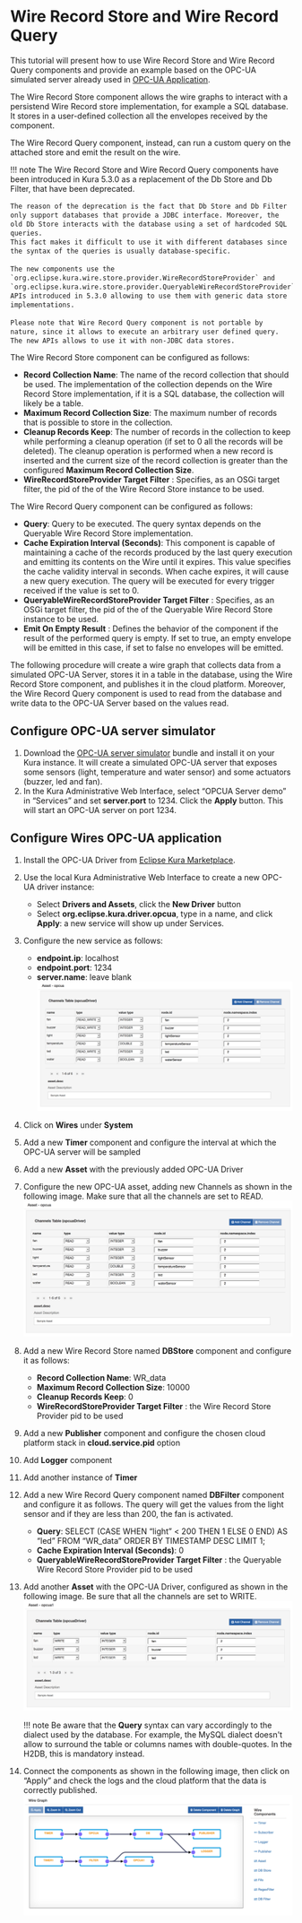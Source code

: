 # Wire Record Store and Wire Record Query

This tutorial will present how to use Wire Record Store and Wire Record Query components and provide an example based on the OPC-UA simulated server already used in [OPC-UA Application](../../connect-field-devices/opcua-driver.md).

The Wire Record Store component allows the wire graphs to interact with a persistend Wire Record store implementation, for example a SQL database. It stores in a user-defined collection all the envelopes received by the component.

The Wire Record Query component, instead, can run a custom query on the attached store and emit the result on the wire.

!!! note
    The Wire Record Store and Wire Record Query components have been introduced in Kura 5.3.0 as a replacement of the Db Store and Db Filter, that have been deprecated.

    The reason of the deprecation is the fact that Db Store and Db Filter only support databases that provide a JDBC interface. Moreover, the old Db Store interacts with the database using a set of hardcoded SQL queries.
    This fact makes it difficult to use it with different databases since the syntax of the queries is usually database-specific.
    
    The new components use the `org.eclipse.kura.wire.store.provider.WireRecordStoreProvider` and `org.eclipse.kura.wire.store.provider.QueryableWireRecordStoreProvider` APIs introduced in 5.3.0 allowing to use them with generic data store implementations.

    Please note that Wire Record Query component is not portable by nature, since it allows to execute an arbitrary user defined query. The new APIs allows to use it with non-JDBC data stores.

The Wire Record Store component can be configured as follows:

- **Record Collection Name**: The name of the record collection that should be used. The implementation of the collection depends on the Wire Record Store implementation, if it is a SQL database, the collection will likely be a table.
- **Maximum Record Collection Size**: The maximum number of records that is possible to store in the collection.
- **Cleanup Records Keep**: The number of records in the collection to keep while performing a cleanup operation (if set to 0 all the records will be deleted). The cleanup operation is performed when a new record is inserted and the current size of the record collection is greater than the configured **Maximum Record Collection Size**.
- **WireRecordStoreProvider Target Filter** : Specifies, as an OSGi target filter, the pid of the of the Wire Record Store instance to be used.

The Wire Record Query component can be configured as follows:

- **Query**: Query to be executed. The query syntax depends on the Queryable Wire Record Store implementation.
- **Cache Expiration Interval (Seconds)**: This component is capable of maintaining a cache of the records produced by the last query execution and emitting its contents on the Wire until it expires. This value specifies the cache validity interval in seconds. When cache expires, it will cause a new query execution. The query will be executed for every trigger received if the value is set to 0.
- **QueryableWireRecordStoreProvider Target Filter** : Specifies, as an OSGi target filter, the pid of the of the Queryable Wire Record Store instance to be used.
- **Emit On Empty Result** : Defines the behavior of the component if the result of the performed query is empty. If set to true, an empty envelope will be emitted in this case, if set to false no envelopes will be emitted.

The following procedure will create a wire graph that collects data from a simulated OPC-UA Server, stores it in a table in the database, using the Wire Record Store component, and publishes it in the cloud platform. Moreover, the Wire Record Query component is used to read from the database and write data to the OPC-UA Server based on the values read.


## Configure OPC-UA server simulator

1. Download the [OPC-UA server simulator](https://s3.amazonaws.com/kura-resources/opcua_demo_server.dp) bundle and install it on your Kura instance. It will create a simulated OPC-UA server that exposes some sensors (light, temperature and water sensor) and some actuators (buzzer, led and fan).
2. In the Kura Administrative Web Interface, select “OPCUA Server demo” in “Services” and set **server.port** to 1234. Click the **Apply** button. This will start an OPC-UA​ server on port 1234.



## Configure Wires OPC-UA application

1. Install the OPC-UA Driver from [Eclipse Kura Marketplace](https://marketplace.eclipse.org/content/opc-ua-driver-eclipse-kura-45).
2. Use the local Kura Administrative Web Interface to create a new OPC-UA driver instance:
    - Select **Drivers and Assets**, click the **New Driver** button
    - Select **org.eclipse.kura.driver.opcua**, type in a name, and click **Apply**: a new service will show up under Services.
3. Configure the new service as follows:
    - **endpoint.ip**: localhost
    - **endpoint.port**: 1234
    - **server.name**: leave blank
    ![WireAsset Opcua Example](./images/opcua-wire-asset-config.png)

4. Click on **Wires** under **System**
5. Add a new **Timer** component and configure the interval at which the OPC-UA server will be sampled
6. Add a new **Asset** with the previously added OPC-UA Driver
7. Configure the new OPC-UA asset, adding new Channels as shown in the following image. Make sure that all the channels are set to READ.
    ![WireAsset Opcua Example Read Mode](./images/opcua-wire-asset-config-read.png)

8. Add a new Wire Record Store named **DBStore** component and configure it as follows:
    - **Record Collection Name**: WR_data
    - **Maximum Record Collection Size**: 10000
    - **Cleanup Records Keep**: 0
    - **WireRecordStoreProvider Target Filter** : the Wire Record Store Provider pid to be used
9.  Add a new **Publisher** component and configure the chosen cloud platform stack in **cloud.service.pid** option
10. Add **Logger** component
11. Add another instance of **Timer**
12. Add a new Wire Record Query component named **DBFilter** component and configure it as follows. The query will get the values from the light sensor and if they are less than 200, the fan is activated.
    - **Query**: SELECT (CASE WHEN “light” < 200 THEN 1 ELSE 0 END) AS “led” FROM “WR_data” ORDER BY TIMESTAMP DESC LIMIT 1;
    - **Cache Expiration Interval (Seconds)**: 0
    - **QueryableWireRecordStoreProvider Target Filter** : the Queryable Wire Record Store Provider pid to be used
13. Add another **Asset** with the OPC-UA Driver, configured as shown in the following image. Be sure that all the channels are set to WRITE.
    ![WireAsset Opcua Example Write Mode](./images/opcua-wire-asset-config-write.png)

    !!! note
        Be aware that the **Query** syntax can vary accordingly to the dialect used by the database. For example, the MySQL dialect doesn't allow to surround the table or columns names with double-quotes. In the H2DB, this is mandatory instead.

14. Connect the components as shown in the following image, then click on “Apply” and check the logs and the cloud platform that the data is correctly published.
    ![WireAsset Opcua Example Graph](./images/opcua-wire-asset-graph.png)